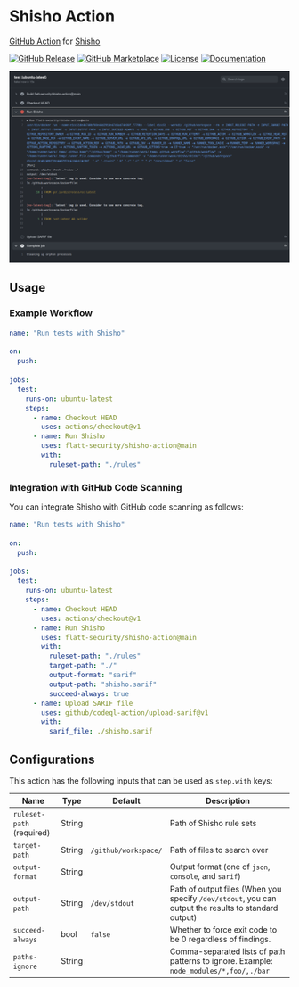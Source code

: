 # Shisho Action

[GitHub Action](https://github.com/features/actions) for [Shisho](https://github.com/flatt-security/shisho)

[![GitHub Release][release-img]][release]
[![GitHub Marketplace][marketplace-img]][marketplace]
[![License][license-img]][license]
[![Documentation][documentation-img]][documentation]

![Screen example](docs/images/action.png)

## Usage

### Example Workflow

```yaml
name: "Run tests with Shisho"

on:
  push:

jobs:
  test:
    runs-on: ubuntu-latest
    steps:
      - name: Checkout HEAD
        uses: actions/checkout@v1
      - name: Run Shisho
        uses: flatt-security/shisho-action@main
        with:
          ruleset-path: "./rules"
```

### Integration with GitHub Code Scanning

You can integrate Shisho with GitHub code scanning as follows:

```yaml
name: "Run tests with Shisho"

on:
  push:

jobs:
  test:
    runs-on: ubuntu-latest
    steps:
      - name: Checkout HEAD
        uses: actions/checkout@v1
      - name: Run Shisho
        uses: flatt-security/shisho-action@main
        with:
          ruleset-path: "./rules"
          target-path: "./"
          output-format: "sarif"
          output-path: "shisho.sarif"
          succeed-always: true
      - name: Upload SARIF file
        uses: github/codeql-action/upload-sarif@v1
        with:
          sarif_file: ./shisho.sarif
```

## Configurations

This action has the following inputs that can be used as `step.with` keys:

| Name                      | Type   | Default              | Description                                                                                          |
| ------------------------- | ------ | -------------------- | ---------------------------------------------------------------------------------------------------- |
| `ruleset-path` (required) | String |                      | Path of Shisho rule sets                                                                             |
| `target-path`             | String | `/github/workspace/` | Path of files to search over                                                                         |
| `output-format`           | String |                      | Output format (one of `json`, `console`, and `sarif`)                                                |
| `output-path`             | String | `/dev/stdout`        | Path of output files (When you specify `/dev/stdout`, you can output the results to standard output) |
| `succeed-always`          | bool   | `false`              | Whether to force exit code to be 0 regardless of findings.                                           |
| `paths-ignore`            | String |                      | Comma-separated lists of path patterns to ignore. Example: `node_modules/*,foo/,./bar`               |

[release]: https://github.com/flatt-security/shisho-action/releases/latest
[release-img]: https://img.shields.io/github/release/flatt-security/shisho-action.svg?logo=github
[marketplace]: https://github.com/marketplace/actions/shisho-action
[marketplace-img]: https://img.shields.io/badge/marketplace-shisho--action-blue?logo=github
[license]: https://github.com/flatt-security/shisho-action/blob/main/LICENSE
[license-img]: https://img.shields.io/github/license/flatt-security/shisho-action
[documentation]: https://docs.shisho.dev
[documentation-img]: https://img.shields.io/badge/docs-docs.shisho.dev-purple
